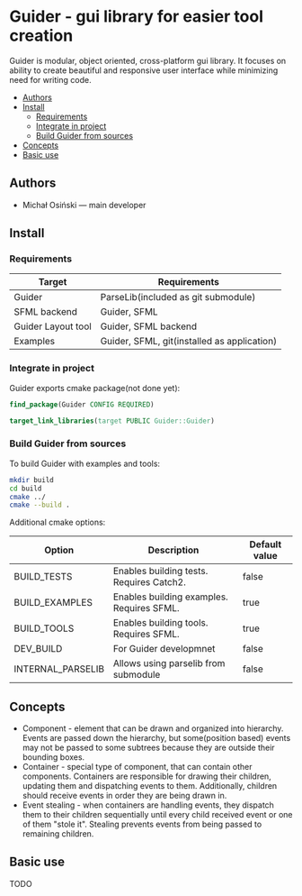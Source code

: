 # Guider - gui library for easier tool creation
Guider is modular, object oriented, cross-platform gui library. It focuses on ability to create beautiful and responsive user interface while minimizing need for writing code.

- [Authors](#authors)
- [Install](#install)
  - [Requirements](#requirements)
  - [Integrate in project](#integrate-in-project)
  - [Build Guider from sources](#build-guider-from-sources)
- [Concepts](#concepts)
- [Basic use](#basic-use)

## Authors

- Michał Osiński — main developer

## Install

### Requirements

| Target             | Requirements                                |
| ------------------ | ------------------------------------------- |
| Guider             | ParseLib(included as git submodule)         |
| SFML backend       | Guider, SFML                                |
| Guider Layout tool | Guider, SFML backend                        |
| Examples           | Guider, SFML, git(installed as application) |



### Integrate in project

Guider exports cmake package(not done yet):

```cmake
find_package(Guider CONFIG REQUIRED)

target_link_libraries(target PUBLIC Guider::Guider)
```

### Build Guider from sources

To build Guider with examples and tools:

```bash
mkdir build
cd build
cmake ../
cmake --build .
```

Additional cmake options:

| Option            | Description                               | Default value |
| ----------------- | ----------------------------------------- | ------------- |
| BUILD_TESTS       | Enables building tests. Requires Catch2.  | false         |
| BUILD_EXAMPLES    | Enables building examples. Requires SFML. | true          |
| BUILD_TOOLS       | Enables building tools. Requires SFML.    | true          |
| DEV_BUILD         | For Guider developmnet                    | false         |
| INTERNAL_PARSELIB | Allows using parselib from submodule      | false         |

## Concepts

- Component - element that can be drawn and organized into hierarchy. Events are passed down the hierarchy, but some(position based) events may not be passed to some subtrees because they are outside their bounding boxes.
- Container - special type of component, that can contain other components. Containers are responsible for drawing their children, updating them and dispatching events to them. Additionally, children should receive events in order they are being drawn in.
- Event stealing - when containers are handling events, they dispatch them to their children sequentially until every child received event or one of them "stole it". Stealing prevents events from being passed to remaining children.

## Basic use

TODO
